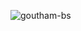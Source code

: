 <p align="left"> <img src="https://komarev.com/ghpvc/?username=goutham-bs&label=Profile%20views&color=0e75b6&style=flat" alt="goutham-bs" /> </p>
